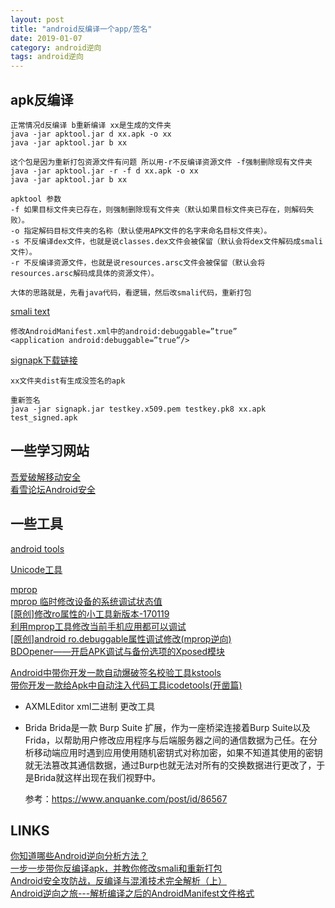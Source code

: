 ```yaml
---
layout: post
title: "android反编译一个app/签名"
date: 2019-01-07
category: android逆向
tags: android逆向
---
```



## apk反编译
	
	正常情况d反编译 b重新编译 xx是生成的文件夹
	java -jar apktool.jar d xx.apk -o xx
	java -jar apktool.jar b xx

	这个包是因为重新打包资源文件有问题 所以用-r不反编译资源文件 -f强制删除现有文件夹
	java -jar apktool.jar -r -f d xx.apk -o xx 
	java -jar apktool.jar b xx 

	apktool 参数
	-f 如果目标文件夹已存在，则强制删除现有文件夹（默认如果目标文件夹已存在，则解码失败）。
	-o 指定解码目标文件夹的名称（默认使用APK文件的名字来命名目标文件夹）。
	-s 不反编译dex文件，也就是说classes.dex文件会被保留（默认会将dex文件解码成smali文件）。
	-r 不反编译资源文件，也就是说resources.arsc文件会被保留（默认会将resources.arsc解码成具体的资源文件）。

	大体的思路就是，先看java代码，看逻辑，然后改smali代码，重新打包

[smali text](https://tea9.xyz/2019/01/21/android_smali_text.html)  

	修改AndroidManifest.xml中的android:debuggable=”true”
	<application android:debuggable=”true”/>

[signapk下载链接](https://github.com/as0ler/Android-Tools/tree/master/Autosign/Auto-Sign)  

	xx文件夹dist有生成没签名的apk

	重新签名
	java -jar signapk.jar testkey.x509.pem testkey.pk8 xx.apk test_signed.apk

<!-- ## 动态调试apk

	调试 apktool低版本才有-d参数
	调试方法源程序修改一种比较旧的调试方法，使用apktool的-d选项
	①java -jar apktool.jar d -d目标.apk -o结果存放目录
	②修改Android.mainfest文件，在在application节点中添加android:debuggable="true"
	③在入口点的类的onCreate方法中添加invoke-static{}, Landroid/os/Debug;->waitForDebugger()V
	④反编译修改过的 apk文件java -jar apktool.jar b -d代码目录-o目标apk名字
	⑤手动对apk文件进行签名java -jar signapk.jar testkey.x509.pem testkey.pk8未签名APK名签名apk名导入apk代码
	①Idea/AndroidStudio File -> open，选择编译后的文件目录，导入代码在相应的位置下好断点。
	②设置远程调试选项Run -> Debug Configurations -> Remote Java Application,Host填写为localhost,端口为Debug
	开放的端口8700打开目标apk文件
	①打开apk文件，直到看到wati for debugger的提示
	②打开 monitor，选中需要调试的程序，开启 8700端口Debug！！ -->

## 一些学习网站

[吾爱破解移动安全](https://www.52pojie.cn/forum-65-1.html)  
[看雪论坛Android安全](https://bbs.pediy.com/forum-161.htm)  

## 一些工具

[android tools](https://down.52pojie.cn/Tools/Android_Tools/)  

[Unicode工具](http://tool.chinaz.com/tools/unicode.aspx)  


[mprop](https://github.com/wpvsyou/mprop)  
[mprop 临时修改设备的系统调试状态值](https://pan.baidu.com/s/1ZfYCq-zHdAq-KUa1BkJ6bg)  
[[原创]修改ro属性的小工具新版本-170119](https://bbs.pediy.com/thread-215311.htm)  
[利用mprop工具修改当前手机应用都可以调试](https://www.jianshu.com/p/e540f34cec07)  
[[原创]android ro.debuggable属性调试修改(mprop逆向)](https://bbs.pediy.com/thread-246081.htm)  
[BDOpener——开启APK调试与备份选项的Xposed模块](https://security.tencent.com/index.php/opensource/detail/17)  


[Android中带你开发一款自动爆破签名校验工具kstools](https://blog.csdn.net/jiangwei0910410003/article/details/70483088)  
[带你开发一款给Apk中自动注入代码工具icodetools(开凿篇)](https://blog.csdn.net/jiangwei0910410003/article/details/53386071)  

- AXMLEditor xml二进制 更改工具
- Brida
	Brida是一款 Burp Suite 扩展，作为一座桥梁连接着Burp Suite以及Frida，以帮助用户修改应用程序与后端服务器之间的通信数据为己任。在分析移动端应用时遇到应用使用随机密钥式对称加密，如果不知道其使用的密钥就无法篡改其通信数据，通过Burp也就无法对所有的交换数据进行更改了，于是Brida就这样出现在我们视野中。

	参考：https://www.anquanke.com/post/id/86567


## LINKS

[你知道哪些Android逆向分析方法？](https://pockr.org/activity/detail?activity_no=act_0e6b60b83ec0357bce)  
[一步一步带你反编译apk，并教你修改smali和重新打包](https://blog.csdn.net/sxk874890728/article/details/80486223)  
[Android安全攻防战，反编译与混淆技术完全解析（上）](https://blog.csdn.net/guolin_blog/article/details/49738023)  
[Android逆向之旅---解析编译之后的AndroidManifest文件格式](https://blog.csdn.net/jiangwei0910410003/article/details/50568487)  
